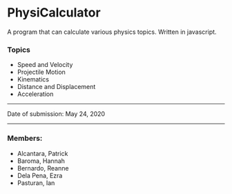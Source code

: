 # PhysiCalculator
  A program that can calculate various physics topics. Written in javascript.


### Topics
  - Speed and Velocity
  - Projectile Motion
  - Kinematics
  - Distance and Displacement
  - Acceleration
  
***

Date of submission: May 24, 2020

***

### Members:
  - Alcantara, Patrick
  - Baroma, Hannah
  - Bernardo, Reanne
  - Dela Pena, Ezra
  - Pasturan, Ian
